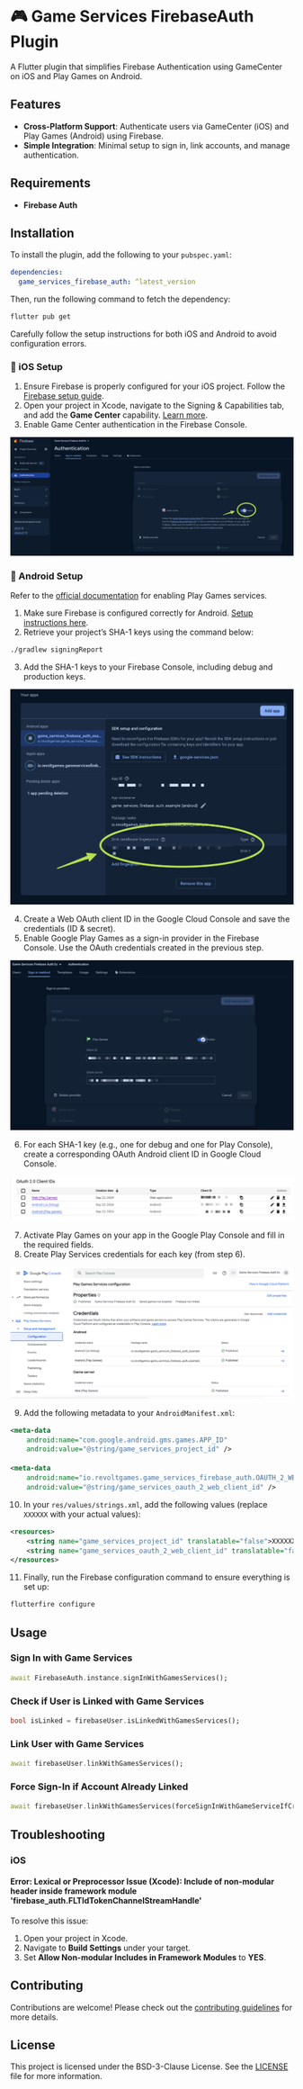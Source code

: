 
# 🎮 Game Services FirebaseAuth Plugin

A Flutter plugin that simplifies Firebase Authentication using GameCenter on iOS and Play Games on Android.

## Features

- **Cross-Platform Support**: Authenticate users via GameCenter (iOS) and Play Games (Android) using Firebase.
- **Simple Integration**: Minimal setup to sign in, link accounts, and manage authentication.

## Requirements

- **Firebase Auth**

## Installation

To install the plugin, add the following to your `pubspec.yaml`:

```yaml
dependencies:
  game_services_firebase_auth: ^latest_version
```

Then, run the following command to fetch the dependency:

```bash
flutter pub get
```

Carefully follow the setup instructions for both iOS and Android to avoid configuration errors.

### 🍏 iOS Setup

1. Ensure Firebase is properly configured for your iOS project. Follow the [Firebase setup guide](https://firebase.google.com/docs/flutter/setup?platform=ios).
2. Open your project in Xcode, navigate to the Signing & Capabilities tab, and add the **Game Center** capability. [Learn more](https://developer.apple.com/documentation/gamekit/enabling_and_configuring_game_center/).
3. Enable Game Center authentication in the Firebase Console.

![Firebase Activate Game Center](./blob/firebase_activate_game_center.png)

### 🤖 Android Setup

Refer to the [official documentation](https://developers.google.com/games/services/console/enabling) for enabling Play Games services.

1. Make sure Firebase is configured correctly for Android. [Setup instructions here](https://firebase.google.com/docs/flutter/setup?platform=android).
2. Retrieve your project’s SHA-1 keys using the command below:

```bash
./gradlew signingReport
```

3. Add the SHA-1 keys to your Firebase Console, including debug and production keys.

![Firebase Android SHA-1](./blob/firebase_android_sha1.png)

4. Create a Web OAuth client ID in the Google Cloud Console and save the credentials (ID & secret).
5. Enable Google Play Games as a sign-in provider in the Firebase Console. Use the OAuth credentials created in the previous step.

![Firebase Sign-In Method](./blob/firebase_android_sign_in_method.png)

6. For each SHA-1 key (e.g., one for debug and one for Play Console), create a corresponding OAuth Android client ID in Google Cloud Console.

![GCP OAuth Keys](./blob/gcp_oauth_keys.png)

7. Activate Play Games on your app in the Google Play Console and fill in the required fields.
8. Create Play Services credentials for each key (from step 6).

![Google Play Keys](./blob/google_play_keys.png)

9. Add the following metadata to your `AndroidManifest.xml`:

```xml
<meta-data
    android:name="com.google.android.gms.games.APP_ID"
    android:value="@string/game_services_project_id" />

<meta-data
    android:name="io.revoltgames.game_services_firebase_auth.OAUTH_2_WEB_CLIENT_ID"
    android:value="@string/game_services_oauth_2_web_client_id" />
```

10. In your `res/values/strings.xml`, add the following values (replace `XXXXXX` with your actual values):

```xml
<resources>
    <string name="game_services_project_id" translatable="false">XXXXXX</string>
    <string name="game_services_oauth_2_web_client_id" translatable="false">XXXXXX</string>
</resources>
```

11. Finally, run the Firebase configuration command to ensure everything is set up:

```bash
flutterfire configure
```

## Usage

### Sign In with Game Services

```dart
await FirebaseAuth.instance.signInWithGamesServices();
```

### Check if User is Linked with Game Services

```dart
bool isLinked = firebaseUser.isLinkedWithGamesServices();
```

### Link User with Game Services

```dart
await firebaseUser.linkWithGamesServices();
```

### Force Sign-In if Account Already Linked

```dart
await firebaseUser.linkWithGamesServices(forceSignInWithGameServiceIfCredentialAlreadyUsed: true);
```

## Troubleshooting

### iOS

#### Error: Lexical or Preprocessor Issue (Xcode): Include of non-modular header inside framework module 'firebase_auth.FLTIdTokenChannelStreamHandle'

To resolve this issue:

1. Open your project in Xcode.
2. Navigate to **Build Settings** under your target.
3. Set **Allow Non-modular Includes in Framework Modules** to **YES**.

## Contributing

Contributions are welcome! Please check out the [contributing guidelines](CONTRIBUTING.md) for more details.

## License

This project is licensed under the BSD-3-Clause License. See the [LICENSE](LICENSE) file for more information.
